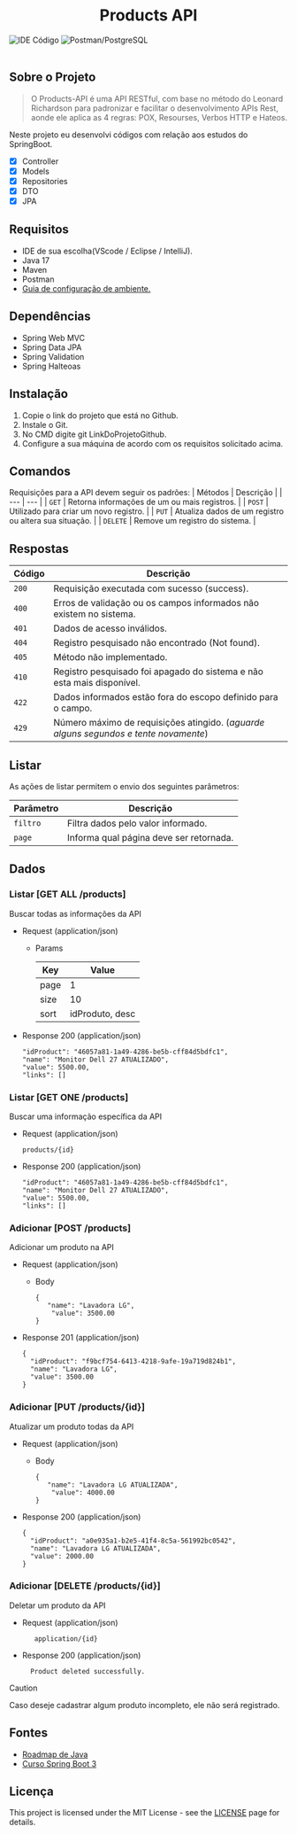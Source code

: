 <div align="center">
 <h1>Products API</h1>
</div>
  <img src="https://github.com/HenriqueRodriguesOliveira/products-api/assets/79226722/7ff53bc3-d81c-45b9-a835-b259b1c9907f" alt="IDE Código">
  <img src="https://github.com/HenriqueRodriguesOliveira/products-api/assets/79226722/a96ea33d-70ef-4e46-8521-b88ea2fcd72e" alt="Postman/PostgreSQL">
</br>
</br>

## Sobre o Projeto
> O Products-API é uma API RESTful, com base no método do Leonard Richardson para padronizar
e facilitar o desenvolvimento APIs Rest, aonde ele aplica as 4 regras: POX, Resourses, Verbos HTTP e Hateos.

Neste projeto eu desenvolvi códigos com relação aos estudos do SpringBoot.
- [x] Controller
- [x] Models
- [x] Repositories
- [x] DTO
- [x] JPA

## Requisitos
 * IDE de sua escolha(VScode / Eclipse / IntelliJ).
 * Java 17
 * Maven
 * Postman
 * [Guia de configuração de ambiente.](https://spring.io/quickstart)

## Dependências
* Spring Web MVC
* Spring Data JPA
* Spring Validation
* Spring Halteoas

## Instalação
1. Copie o link do projeto que está no Github.
2. Instale o Git.
3. No CMD digite git LinkDoProjetoGithub.
4. Configure a sua máquina de acordo com os requisitos solicitado acima.

## Comandos
Requisições para a API devem seguir os padrões:
| Métodos | Descrição |
| --- | --- |
| `GET` | Retorna informações de um ou mais registros. |
| `POST` | Utilizado para criar um novo registro. |
| `PUT` | Atualiza dados de um registro ou altera sua situação. |
| `DELETE` | Remove um registro do sistema. |

## Respostas
| Código | Descrição |
|---|---|
| `200` | Requisição executada com sucesso (success).|
| `400` | Erros de validação ou os campos informados não existem no sistema.|
| `401` | Dados de acesso inválidos.|
| `404` | Registro pesquisado não encontrado (Not found).|
| `405` | Método não implementado.|
| `410` | Registro pesquisado foi apagado do sistema e não esta mais disponível.|
| `422` | Dados informados estão fora do escopo definido para o campo.|
| `429` | Número máximo de requisições atingido. (*aguarde alguns segundos e tente novamente*)|

## Listar
As ações de listar permitem o envio dos seguintes parâmetros:

| Parâmetro | Descrição |
| --- | --- |
| `filtro` | Filtra dados pelo valor informado. |
| `page` | Informa qual página deve ser retornada. |

## Dados
### Listar [GET ALL /products]
Buscar todas as informações da API

+ Request (application/json)

    + Params

        | Key | Value |
        | --- | --- |
        | page | 1 |
        | size | 10 |
        | sort | idProduto, desc |


+ Response 200 (application/json)
  
  ```
  "idProduct": "46057a81-1a49-4286-be5b-cff84d5bdfc1",
  "name": "Monitor Dell 27 ATUALIZADO",
  "value": 5500.00,
  "links": []
  ```

### Listar [GET ONE /products]
Buscar uma informação específica da API


+ Request (application/json)

    ```products/{id}```
        

+ Response 200 (application/json)
  
  ```
  "idProduct": "46057a81-1a49-4286-be5b-cff84d5bdfc1",
  "name": "Monitor Dell 27 ATUALIZADO",
  "value": 5500.00,
  "links": []
  ```

### Adicionar [POST /products]
Adicionar um produto na API

+ Request (application/json)

    + Body
        ```
        {
           "name": "Lavadora LG",
            "value": 3500.00
        }
        ```
        

+ Response 201 (application/json)
  
  ```
  {
    "idProduct": "f9bcf754-6413-4218-9afe-19a719d824b1",
    "name": "Lavadora LG",
    "value": 3500.00
  }
  ```

### Adicionar [PUT /products/{id}]
Atualizar um produto todas da API

+ Request (application/json)

    + Body
        ```
        {
           "name": "Lavadora LG ATUALIZADA",
            "value": 4000.00
        }
        ```
        

+ Response 200 (application/json)
  
  ```
  {
    "idProduct": "a0e935a1-b2e5-41f4-8c5a-561992bc0542",
    "name": "Lavadora LG ATUALIZADA",
    "value": 2000.00
  }
  ```

### Adicionar [DELETE /products/{id}]
Deletar um produto da API

+ Request (application/json)
  
         application/{id}
  
        

+ Response 200 (application/json)
  
  ```
    Product deleted successfully.
  ```

> [!CAUTION]
> Caso deseje cadastrar algum produto incompleto, ele não será registrado.

## Fontes
* [Roadmap de Java](https://roadmap.sh/java)
* [Curso Spring Boot 3](https://www.youtube.com/watch?v=wlYvA2b1BWI)

## Licença
This project is licensed under the MIT License - see the [LICENSE](https://opensource.org/licenses/MIT) page for details.

